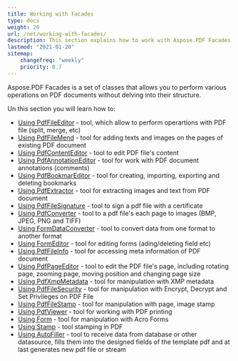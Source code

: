 ```yaml
---
title: Working with Facades
type: docs
weight: 20
url: /net/working-with-facades/
description: This section explains how to work with Aspose.PDF Facades - a toolset for popular operations with PDF.
lastmod: "2021-01-20"
sitemap:
    changefreq: "weekly"
    priority: 0.7
---
```


Aspose.PDF Facades is a set of classes that allows you to perform various operations on PDF documents without delving into their structure.

Un this section you will learn how to:

- [Using PdfFileEditor](/pdf/net/pdffileeditor-class/) - tool, which allow to perform operartions with PDF file (split, merge, etc)
- [Using PdfFileMend](/pdf/net/pdffilemend-class/) -  tool for adding texts and images on the pages of existing PDF document
- [Using PdfContentEditor](/pdf/net/pdfcontenteditor-class/) - tool  to edit PDF file's content
- [Using PdfAnnotationEditor](/pdf/net/pdfannotationeditor-class/) - tool for work with PDF document annotations (comments)
- [Using PdfBookmarEditor](/pdf/net/working-with-bookmarks-facades/) - tool for creating, importing, exporting and deleting bookmarks
- [Using PdfExtractor](/pdf/net/pdfextractor-class/)  - tool for extracting images and text from PDF document
- [Using PdfFileSignature](/pdf/net/pdffilesignature-class/) - tool to sign a pdf file with a certificate
- [Using PdfConverter](/pdf/net/pdfconverter-class/) - tool to a pdf file's each page to images (BMP, JPEG, PNG and TIFF)
- [Using FormDataConverter](/pdf/net/formdataconverter-class/) - tool to convert data from one format to another format
- [Using FormEditor](/pdf/net/formeditor-class/) - tool for editing forms (ading/deleting field etc)
- [Using PdfFileInfo](/pdf/net/pdffileinfo-class/) - tool for accessing meta information of PDF document
- [Using PdfPageEditor](/pdf/net/pdfpageeditor-class/) - tool to edit the PDF file's page, including rotating page, zooming page, moving position and changing page size
- [Using PdfXmpMetadata](/pdf/net/pdfxmpmetadata-class/) - tool for manipulation with XMP metadata
- [Using PdfFileSecurity](/pdf/net/pdffilesecurity-class/) - tool for manipulation with Encrypt, Decrypt and Set Privileges on PDF File 
- [Using PdfFileStamp](/pdf/net/pdffilestamp-class/) - tool for manipulation with page, image stamp
- [Using PdfViewer](/pdf/net/pdfviewer-class/) - tool for working with PDF printing
- [Using Form](/pdf/net/form-class/) - tool for manipulation with Acro Forms
- [Using Stamp](/pdf/net/stamp-class/) - tool stamping in PDF
- [Using AutoFiller](/pdf/net/autofiller-class/) - tool to receive data from database or other datasource, fills them into the designed fields of the template pdf and at last generates new pdf file or stream

